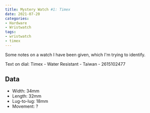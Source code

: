 ```yaml
---
title: Mystery Watch #1: Timex
date: 2021-07-20
categories:
- Hardware
- Wristwatch
tags:
- wristwatch
- timex
---
```


Some notes on a watch I have been given, which I'm trying to identify.

Text on dial: Timex - Water Resistant - Taiwan - 2615102477

## Data

* Width: 34mm
* Length: 32mm
* Lug-to-lug: 18mm
* Movement: ?
